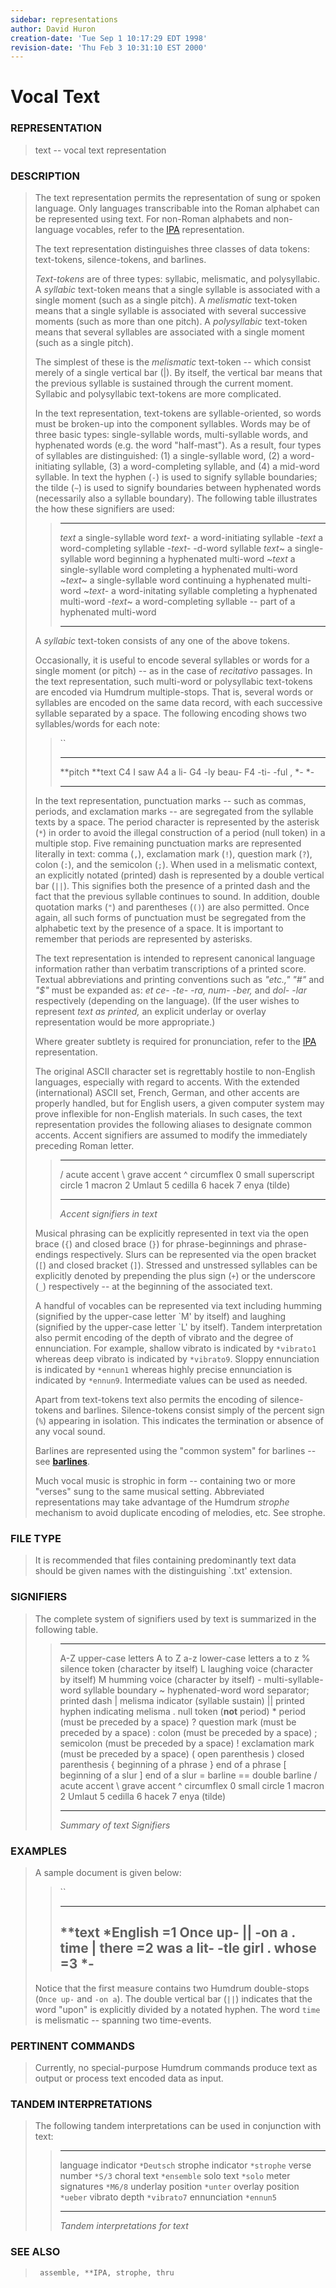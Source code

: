 ```yaml
---
sidebar: representations
author: David Huron
creation-date: 'Tue Sep 1 10:17:29 EDT 1998'
revision-date: 'Thu Feb 3 10:31:10 EST 2000'
---
```



Vocal Text
=====================================

### REPRESENTATION

> <span class="rep">text</span> \-- vocal text representation

### DESCRIPTION

> The <span class="rep">text</span> representation permits the representation of sung or
> spoken language. Only languages transcribable into the Roman alphabet
> can be represented using <span class="rep">text</span>. For non-Roman alphabets and
> non-language vocables, refer to the [<span class="rep">IPA</span>](IPA.rep.html)
> representation.
>
> The <span class="rep">text</span> representation distinguishes three classes of data
> tokens: text-tokens, silence-tokens, and barlines.
>
> *Text-tokens* are of three types: syllabic, melismatic, and
> polysyllabic. A *syllabic* text-token means that a single syllable is
> associated with a single moment (such as a single pitch). A
> *melismatic* text-token means that a single syllable is associated
> with several successive moments (such as more than one pitch). A
> *polysyllabic* text-token means that several syllables are associated
> with a single moment (such as a single pitch).
>
> The simplest of these is the *melismatic* text-token \-- which consist
> merely of a single vertical bar (\|). By itself, the vertical bar
> means that the previous syllable is sustained through the current
> moment. Syllabic and polysyllabic text-tokens are more complicated.
>
> In the <span class="rep">text</span> representation, text-tokens are syllable-oriented,
> so words must be broken-up into the component syllables. Words may be
> of three basic types: single-syllable words, multi-syllable words, and
> hyphenated words (e.g. the word \"half-mast\"). As a result, four
> types of syllables are distinguished: (1) a single-syllable word, (2)
> a word-initiating syllable, (3) a word-completing syllable, and (4) a
> mid-word syllable. In <span class="rep">text</span> the hyphen (`-`) is used to signify
> syllable boundaries; the tilde (`~`) is used to signify boundaries
> between hyphenated words (necessarily also a syllable boundary). The
> following table illustrates the how these signifiers are used:
>
> >   ------------ ----------------------------------------------------------------
> >   *text*       a single-syllable word
> >   *text*-      a word-initiating syllable
> >   -*text*      a word-completing syllable
> >   -*text*-     -d-word syllable
> >   *text*\~     a single-syllable word beginning a hyphenated multi-word
> >   \~*text*     a single-syllable word completing a hyphenated multi-word
> >   \~*text*\~   a single-syllable word continuing a hyphenated multi-word
> >   \~*text*-    a word-initating syllable completing a hyphenated multi-word
> >   -*text*\~    a word-completing syllable \-- part of a hyphenated multi-word
> >   ------------ ----------------------------------------------------------------
> >
> A *syllabic* text-token consists of any one of the above tokens.
>
> Occasionally, it is useful to encode several syllables or words for a
> single moment (or pitch) \-- as in the case of *recitativo* passages.
> In the <span class="rep">text</span> representation, such multi-word or polysyllabic
> text-tokens are encoded via Humdrum multiple-stops. That is, several
> words or syllables are encoded on the same data record, with each
> successive syllable separated by a space. The following encoding shows
> two syllables/words for each note:
>
> > ``
> >
> >   ----------- -------------
> >   \*\*pitch   \*\*text
> >   C4          I saw
> >   A4          a li-
> >   G4          -ly beau-
> >   F4          -ti- -ful ,
> >   \*-         \*-
> >   ----------- -------------
> >
> In the <span class="rep">text</span> representation, punctuation marks \-- such as
> commas, periods, and exclamation marks \-- are segregated from the
> syllable texts by a space. The period character is represented by the
> asterisk (`*`) in order to avoid the illegal construction of a period
> (null token) in a multiple stop. Five remaining punctuation marks are
> represented literally in <span class="rep">text</span>: comma (`,`), exclamation mark
> (`!`), question mark (`?`), colon (`:`), and the semicolon (`;`). When
> used in a melismatic context, an explicitly notated (printed) dash is
> represented by a double vertical bar (`||`). This signifies both the
> presence of a printed dash and the fact that the previous syllable
> continues to sound. In addition, double quotation marks (`"`) and
> parentheses (`()`) are also permitted. Once again, all such forms of
> punctuation must be segregated from the alphabetic text by the
> presence of a space. It is important to remember that periods are
> represented by asterisks.
>
> The <span class="rep">text</span> representation is intended to represent canonical
> language information rather than verbatim transcriptions of a printed
> score. Textual abbreviations and printing conventions such as
> *\"etc.,\" \"\#\"* and *\"\$\"* must be expanded as: *et ce- -te- -ra,
> num- -ber,* and *dol- -lar* respectively (depending on the language).
> (If the user wishes to represent *text as printed,* an explicit
> <span class="rep">underlay</span> or <span class="rep">overlay</span> representation would be more
> appropriate.)
>
> Where greater subtlety is required for pronunciation, refer to the
> [<span class="rep">IPA</span>](IPA.rep.html) representation.
>
> The original ASCII character set is regrettably hostile to non-English
> languages, especially with regard to accents. With the extended
> (international) ASCII set, French, German, and other accents are
> properly handled, but for English users, a given computer system may
> prove inflexible for non-English materials. In such cases, the
> <span class="rep">text</span> representation provides the following aliases to
> designate common accents. Accent signifiers are assumed to modify the
> immediately preceding Roman letter.
>
> >   ---- --------------------------
> >   /    acute accent
> >   \\   grave accent
> >   \^   circumflex
> >   0    small superscript circle
> >   1    macron
> >   2    Umlaut
> >   5    cedilla
> >   6    hacek
> >   7    enya (tilde)
> >   ---- --------------------------
> >
> > *Accent signifiers in <span class="rep">text</span>*
>
> Musical phrasing can be explicitly represented in <span class="rep">text</span> via the
> open brace (`{`) and closed brace (`}`) for phrase-beginnings and
> phrase-endings respectively. Slurs can be represented via the open
> bracket (`[`) and closed bracket (`]`). Stressed and unstressed
> syllables can be explicitly denoted by prepending the plus sign (`+`)
> or the underscore (`_`) respectively \-- at the beginning of the
> associated text.
>
> A handful of vocables can be represented via <span class="rep">text</span> including
> humming (signified by the upper-case letter \`M\' by itself) and
> laughing (signified by the upper-case letter \`L\' by itself). Tandem
> interpretation also permit encoding of the depth of vibrato and the
> degree of ennunciation. For example, shallow vibrato is indicated by
> `*vibrato1` whereas deep vibrato is indicated by `*vibrato9`. Sloppy
> ennunciation is indicated by `*ennun1` whereas highly precise
> ennunciation is indicated by `*ennun9`. Intermediate values can be
> used as needed.
>
> Apart from text-tokens <span class="rep">text</span> also permits the encoding of
> silence-tokens and barlines. Silence-tokens consist simply of the
> percent sign (`%`) appearing in isolation. This indicates the
> termination or absence of any vocal sound.
>
> Barlines are represented using the \"common system\" for barlines \--
> see [**barlines**](barlines.rep.html).
>
> Much vocal music is strophic in form \-- containing two or more
> \"verses\" sung to the same musical setting. Abbreviated
> representations may take advantage of the Humdrum *strophe* mechanism
> to avoid duplicate encoding of melodies, etc. See
> <span class="tool">strophe</span>.

### FILE TYPE

> It is recommended that files containing predominantly <span class="rep">text</span> data
> should be given names with the distinguishing \`.txt\' extension.

### SIGNIFIERS

> The complete system of signifiers used by <span class="rep">text</span> is summarized
> in the following table.
>
> >   ------ ------------------------------------------------
> >   A-Z    upper-case letters A to Z
> >   a-z    lower-case letters a to z
> >   \%     silence token (character by itself)
> >   L      laughing voice (character by itself)
> >   M      humming voice (character by itself)
> >   \-     multi-syllable-word syllable boundary
> >   \~     hyphenated-word word separator; printed dash
> >   \|     melisma indicator (syllable sustain)
> >   \|\|   printed hyphen indicating melisma
> >   .      null token (**not** period)
> >   \*     period (must be preceded by a space)
> >   ?      question mark (must be preceded by a space)
> >   :      colon (must be preceded by a space)
> >   ;      semicolon (must be preceded by a space)
> >   !      exclamation mark (must be preceded by a space)
> >   (      open parenthesis
> >   )      closed parenthesis
> >   {      beginning of a phrase
> >   }      end of a phrase
> >   \[     beginning of a slur
> >   \]     end of a slur
> >   =      barline
> >   ==     double barline
> >   /      acute accent
> >   \\     grave accent
> >   \^     circumflex
> >   0      small circle
> >   1      macron
> >   2      Umlaut
> >   5      cedilla
> >   6      hacek
> >   7      enya (tilde)
> >   ------ ------------------------------------------------
> >
> > *Summary of <span class="rep">text</span> Signifiers*

### EXAMPLES

> A sample document is given below:
>
> > ``
> >
> >   -----------
> >   \*\*text
> >   \*English
> >   =1
> >   Once up-
> >   \|\|
> >   -on a
> >   .
> >   time
> >   \|
> >   there
> >   =2
> >   was a
> >   lit- -tle
> >   girl
> >   .
> >   whose
> >   =3
> >   \*-
> >   -----------
> >
> Notice that the first measure contains two Humdrum double-stops
> (`Once up-` and `-on a`). The double vertical bar (`||`) indicates
> that the word \"upon\" is explicitly divided by a notated hyphen. The
> word `time` is melismatic \-- spanning two time-events.

### PERTINENT COMMANDS

> Currently, no special-purpose Humdrum commands produce <span class="rep">text</span> as
> output or process <span class="rep">text</span> encoded data as input.

### TANDEM INTERPRETATIONS

> The following tandem interpretations can be used in conjunction with
> <span class="rep">text</span>:
>
> >   -------------------- -------------
> >   language indicator   `*Deutsch`
> >   strophe indicator    `*strophe`
> >   verse number         `*S/3`
> >   choral text          `*ensemble`
> >   solo text            `*solo`
> >   meter signatures     `*M6/8`
> >   underlay position    `*unter`
> >   overlay position     `*ueber`
> >   vibrato depth        `*vibrato7`
> >   ennunciation         `*ennun5`
> >   -------------------- -------------
> >
> > *Tandem interpretations for <span class="rep">text</span>*

### SEE ALSO

> ` assemble, **IPA, strophe, thru`

